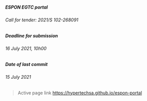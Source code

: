 ##### ESPON EGTC portal <br>
###### Call for tender: 2021/S 102-268091

##### Deadline for submission <br>
###### 16 July 2021, 10h00

##### Date of last commit <br>
###### 15 July 2021



> Active page link
> https://hypertechsa.github.io/espon-portal
